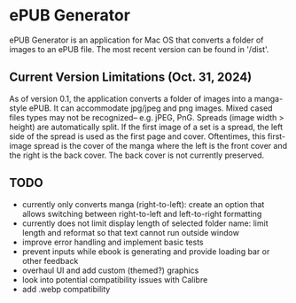 # ePUB Generator

ePUB Generator is an application for Mac OS that converts a folder of images to an ePUB file. The most recent version can be found in '/dist'.

## Current Version Limitations (Oct. 31, 2024)

As of version 0.1, the application converts a folder of images into a manga-style ePUB.  It can accommodate jpg/jpeg and png images. Mixed cased files types may not be recognized– e.g. jPEG, PnG. Spreads (image width > height) are automatically split. If the first image of a set is a spread, the left side of the spread is used as the first page and cover. Oftentimes, this first-image spread is the cover of the manga where the left is the front cover and the right is the back cover. The back cover is not currently preserved.

## TODO

- currently only converts manga (right-to-left): create an option that allows switching between right-to-left and left-to-right formatting
- currently does not limit display length of selected folder name: limit length and reformat so that text cannot run outside window
- improve error handling and implement basic tests
- prevent inputs while ebook is generating and provide loading bar or other feedback
- overhaul UI and add custom (themed?) graphics
- look into potential compatibility issues with Calibre
- add .webp compatibility